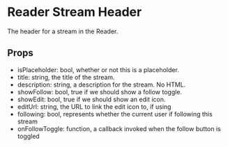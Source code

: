 # Reader Stream Header

The header for a stream in the Reader.

## Props

- isPlaceholder: bool, whether or not this is a placeholder.
- title: string, the title of the stream.
- description: string, a description for the stream. No HTML.
- showFollow: bool, true if we should show a follow toggle.
- showEdit: bool, true if we should show an edit icon.
- editUrl: string, the URL to link the edit icon to, if using
- following: bool, represents whether the current user if following this stream
- onFollowToggle: function, a callback invoked when the follow button is toggled
